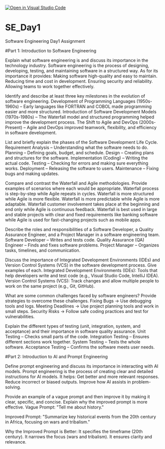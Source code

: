 [![Open in Visual Studio Code](https://classroom.github.com/assets/open-in-vscode-2e0aaae1b6195c2367325f4f02e2d04e9abb55f0b24a779b69b11b9e10269abc.svg)](https://classroom.github.com/online_ide?assignment_repo_id=18672609&assignment_repo_type=AssignmentRepo)
# SE_Day1
Software Engineering Day1 Assignment

#Part 1: Introduction to Software Engineering

Explain what software engineering is and discuss its importance in the technology industry.
Software engineering is the process of designing, developing, testing, and maintaining software in a structured way. As for its importance it provides: 
Making software high-quality and easy to maintain.
Reducing time and cost in development.
Ensuring security and reliability.
Allowing teams to work together effectively.


Identify and describe at least three key milestones in the evolution of software engineering.
Development of Programming Languages (1950s-1960s) – Early languages like FORTRAN and COBOL made programming easier and more structured.
Introduction of Software Development Models (1970s-1980s) – The Waterfall model and structured programming helped improve the development process.
The Shift to Agile and DevOps (2000s-Present) – Agile and DevOps improved teamwork, flexibility, and efficiency in software development.



List and briefly explain the phases of the Software Development Life Cycle.
Requirement Analysis – Understanding what the software needs to do.
Planning – Defining goals, budget, and schedule.
Design – Creating plans and structures for the software.
Implementation (Coding) – Writing the actual code.
Testing – Checking for errors and making sure everything works.
Deployment – Releasing the software to users.
Maintenance – Fixing bugs and making updates.


Compare and contrast the Waterfall and Agile methodologies. Provide examples of scenarios where each would be appropriate.
Waterfall process is step-by-step while Agile repeats in cycles.
Waterfall is more structured while Agile is more flexible.
Waterfall is more predictable while Agile is more adaptable.
Waterfall customer involvement takes place at the beginning and end only while Agile is continuous feedback.
Waterfall is best used in large and stable projects with clear and fixed requirements like banking software while Agile is used for fast-changing projects such as mobile apps.


Describe the roles and responsibilities of a Software Developer, a Quality Assurance Engineer, and a Project Manager in a software engineering team.
Software Developer – Writes and tests code.
Quality Assurance (QA) Engineer – Finds and fixes software problems.
Project Manager – Organizes tasks, timelines, and communication.

Discuss the importance of Integrated Development Environments (IDEs) and Version Control Systems (VCS) in the software development process. Give examples of each.
Integrated Development Environments (IDEs): Tools that help developers write and test code (e.g., Visual Studio Code, IntelliJ IDEA).
Version Control Systems (VCS): Track changes and allow multiple people to work on the same project (e.g., Git, GitHub).


What are some common challenges faced by software engineers? Provide strategies to overcome these challenges.
Fixing Bugs → Use debugging tools and logs.
Meeting Deadlines → Use project planning tools and work in small steps.
Security Risks → Follow safe coding practices and test for vulnerabilities.


Explain the different types of testing (unit, integration, system, and acceptance) and their importance in software quality assurance.
Unit Testing – Checks small parts of the code.
Integration Testing – Ensures different sections work together.
System Testing – Tests the whole software.
Acceptance Testing – Confirms the software meets user needs.


#Part 2: Introduction to AI and Prompt Engineering


Define prompt engineering and discuss its importance in interacting with AI models.
Prompt engineering is the process of creating clear and detailed instructions for AI models. It helps:
Get better and more relevant responses.
Reduce incorrect or biased outputs.
Improve how AI assists in problem-solving.


Provide an example of a vague prompt and then improve it by making it clear, specific, and concise. Explain why the improved prompt is more effective.
Vague Prompt: "Tell me about history."

Improved Prompt: "Summarize key historical events from the 20th century in Africa, focusing on wars and tribalism."

Why the Improved Prompt is Better:
It specifies the timeframe (20th century).
It narrows the focus (wars and tribalism).
It ensures clarity and relevance.














